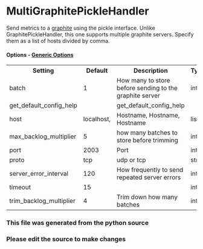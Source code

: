 MultiGraphitePickleHandler
====

Send metrics to a [graphite](http://graphite.wikidot.com/) using the pickle
interface. Unlike GraphitePickleHandler, this one supports multiple graphite
servers. Specify them as a list of hosts divided by comma.
#### Options - [Generic Options](Configuration)

<table><tr><th>Setting</th><th>Default</th><th>Description</th><th>Type</th></tr>
<tr><td>batch</td><td>1</td><td>How many to store before sending to the graphite server</td><td>int</td></tr>
<tr><td>get_default_config_help</td><td></td><td>get_default_config_help</td><td></td></tr>
<tr><td>host</td><td>localhost,</td><td>Hostname, Hostname, Hostname</td><td>list</td></tr>
<tr><td>max_backlog_multiplier</td><td>5</td><td>how many batches to store before trimming</td><td>int</td></tr>
<tr><td>port</td><td>2003</td><td>Port</td><td>int</td></tr>
<tr><td>proto</td><td>tcp</td><td>udp or tcp</td><td>str</td></tr>
<tr><td>server_error_interval</td><td>120</td><td>How frequently to send repeated server errors</td><td>int</td></tr>
<tr><td>timeout</td><td>15</td><td></td><td>int</td></tr>
<tr><td>trim_backlog_multiplier</td><td>4</td><td>Trim down how many batches</td><td>int</td></tr>
</table>

### This file was generated from the python source
### Please edit the source to make changes

